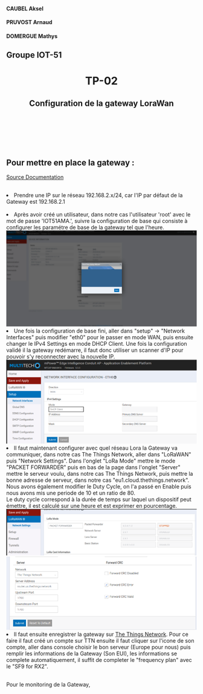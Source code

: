 #### CAUBEL Aksel
#### PRUVOST Arnaud
#### DOMERGUE Mathys
## Groupe IOT-51


# <center>TP-02</center>
## <center>Configuration de la gateway LoraWan</center>

<br>
<br>
<br>

<br>



</br>

## Pour mettre en place la gateway :

<a href='https://www.multitech.com/documents/publications/training/S000812--Configuring-mDot-w-MTACP-using-LoRa-App-Note.pdf'>Source Documentation</a>

<br>
<li> Prendre une IP sur le réseau 192.168.2.x/24, car l'IP par défaut de la Gateway est 192.168.2.1</li>

<br>

<li> Après avoir créé un utilisateur, dans notre cas l'utilisateur 'root' avec le mot de passe 'IOT51AMA.', suivre la configuration de base qui consiste à configurer les paramétre de base de la gateway tel que l'heure. </li>

<img src="../partie_commenditaire/image/gateway_pop_up_conf.png"/>

<br>

<li> Une fois la configuration de base fini, aller dans "setup" -> "Network Interfaces" puis modifier "eth0" pour le passer en mode WAN, puis ensuite changer le IPv4 Settings en mode DHCP Client. Une fois la configuration validé il la gateway redémarre, il faut donc utiliser un scanner d'IP pour pouvoir s'y reconnecter avec la nouvelle IP.</li>

<img src="../partie_commenditaire/image/gateway_conf_dhcp.png">

<br>

<li> Il faut maintenant configurer avec quel réseau Lora la Gateway va communiquer, dans notre cas The Things Network, aller dans "LoRaWAN" puis "Network Settings". Dans l'onglet "LoRa Mode" mettre le mode "PACKET FORWARDER" puis en bas de la page dans l'onglet "Server" mettre le serveur voulu, dans notre cas The Things Network, puis mettre la bonne adresse de serveur, dans notre cas "eu1.cloud.thethings.network". Nous avons également modifier le Duty Cycle, on l'a passé en Enable puis nous avons mis une periode de 10 et un ratio de 80.
<br> Le duty cycle correspond à la durée de temps sur laquel un dispositif peut émettre, il est calculé sur une heure et est exprimer en pourcentage.</li>

<img src="../partie_commenditaire/image/gateway_conf_lora1.png">
<img src="../partie_commenditaire/image/gateway_conf_lora_2.png">
<br>

<li> Il faut ensuite enregistrer la gateway sur <a href='https://www.thethingsnetwork.org/docs/gateways/registration/'>The Things Network</a>. Pour ce faire il faut créé un compte sur TTN ensuite il faut cliquer sur l'icone de son compte, aller dans console choisir le bon serveur (Europe pour nous) puis remplir les informations de la Gateway (Son EUI), les informations se complete automatiquement, il suffit de completer le "frequency plan" avec le "SF9 for RX2".</li>

<br>


Pour le monitoring de la Gateway, 